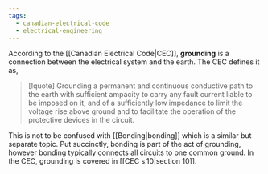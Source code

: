 ```yaml
---
tags:
  - canadian-electrical-code
  - electrical-engineering
---
```

According to the [[Canadian Electrical Code|CEC]], **grounding** is a connection between the electrical system and the earth. The CEC defines it as,
>[!quote] Grounding
a permanent and continuous conductive path to the earth with sufficient ampacity to carry any fault current liable to be imposed on it, and of a sufficiently low impedance to limit the voltage rise above ground and to facilitate the operation of the protective devices in the circuit.

This is not to be confused with [[Bonding|bonding]] which is a similar but separate topic. Put succinctly, bonding is part of the act of grounding, however bonding typically connects all circuits to one common ground. In the CEC, grounding is covered in [[CEC s.10|section 10]].
